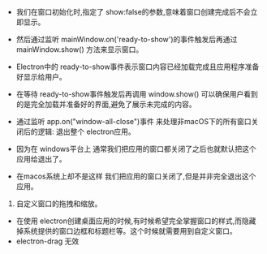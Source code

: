 * 我们在窗口初始化时,指定了 show:false的参数,意味着窗口创建完成后不会立即显示。
* 然后通过监听 mainWindow.on('ready-to-show')的事件触发后再通过 mainWindow.show() 方法来显示窗口。

* Electron中的 ready-to-show事件表示窗口内容已经加载完成且应用程序准备好显示给用户。
* 在等待 ready-to-show事件触发后再调用 window.show() 可以确保用户看到的是完全加载并准备好的界面,避免了展示未完成的内容。

* 通过监听 app.on("window-all-close")事件 来处理非macOS下的所有窗口关闭后的逻辑: 退出整个 electron应用。
* 因为在 windows平台上 通常我们把应用的窗口都关闭了之后也就默认把这个应用给退出了。
* 在macos系统上却不是这样 我们把应用的窗口关闭了,但是并非完全退出这个应用。


1. 自定义窗口的拖拽和缩放。
* 在使用 electron创建桌面应用的时候,有时候希望完全掌握窗口的样式,而隐藏掉系统提供的窗口边框和标题栏等。这个时候就需要用到自定义窗口。
* electron-drag 无效